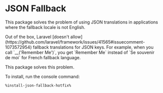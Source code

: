 # JSON Fallback

This package solves the problem of using JSON translations in applications where the fallback locale is not English.

<snippet id="json-fallback-doesnt-allow">
    Out of the box, Laravel [doesn't allow](https://github.com/laravel/framework/issues/41565#issuecomment-1073572954) fallback translations for JSON keys.
    For example, when you call `__('Remember Me')`, you get `Remember Me` instead of `Se souvenir de moi` for French fallback language.
</snippet>

This package solves this problem.

To install, run the console command:

```Bash
%install-json-fallback-hotfix%
```
